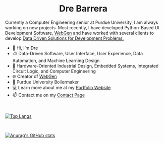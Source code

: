 <h1 align="center">Dre Barrera</h1>

Currently a Computer Engineering senior at Purdue University, I am always working on new projects. Most recently, I have developed Python-Based UI Development Software, <a href="www.github.com/drebarrera/WebGen">WebGen</a> and have worked with several clients to develop <a href="https://drebarrera.com/projects/index.php">Data Driven Solutions for Development Problems.</a>



- 👋 Hi, I’m Dre
- :partly_sunny: Data-Driven Software, User Interface, User Experience, Data Automation, and Machine Learning Design
- :gem: Hardware-Oriented Industrial Design, Embedded Systems, Integrated Circuit Logic, and Computer Engineering
- :globe_with_meridians: Creator of <a href="www.github.com/drebarrera/WebGen">WebGen</a>
- :steam_locomotive: Purdue University Boilermaker
- :computer: Learn more about me at my <a href="https://www.drebarrera.com">Portfolio Website</a>
- :mailbox: Contact me on my <a href="https://www.drebarrera.com/contact">Contact Page</a>
<br>

[![Top Langs](https://github-readme-stats.vercel.app/api/top-langs/?username=drebarrera&layout=compact&langs_count=10&theme=highcontrast)](https://github.com/anuraghazra/github-readme-stats)

<br>

[![Anurag's GitHub stats](https://github-readme-stats.vercel.app/api?username=drebarrera&show_icons=true&theme=highcontrast)
](https://github.com/anuraghazra/github-readme-stats)
<!---
drebarrera/drebarrera is a ✨ special ✨ repository because its `README.md` (this file) appears on your GitHub profile.
You can click the Preview link to take a look at your changes.
--->
